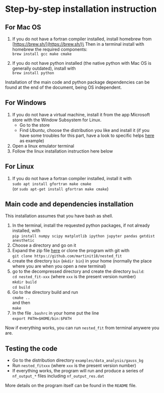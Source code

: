 # Step-by-step installation instruction

## For Mac OS
1) If you do not have a fortran compiler installed, install homebrew from [https://brew.sh/](https://brew.sh/)\
Then in a terminal install with homebrew the required components:\
 `brew install gcc make cmake`

2) If you do not have python installed (the native python with Mac OS is generally outdated), install with\
 `brew install python`

Installation of the main code and python package dependencies can be found at the end of the document, being OS independent.

## For Windows
1) If you do not have a virtual machine, install it from the app Microsoft store with the Window Subsystem for Linux. 
    - Go to the store
    - Find *Ubuntu*, choose the distribution you like and install it
    (if you have some troubles for this part, have a look to specific helps [here](https://learn.microsoft.com/en-us/windows/wsl/install) as example)
2) Open a linux emulator terminal
3) Follow the linux installation instruction here below


## For Linux

1)  If you do not have a fortran compiler installed, install it with\
`sudo apt install gfortran make cmake`\
(or `sudo apt-get install gfortran make cmake`)

## Main code and dependencies installation

This installation assumes that you have bash as shell.

1) In the terminal, install the requested python packages, if not already installed, with\
 `pip install numpy scipy matplotlib ipython jupyter pandas getdist anesthetic`
2) Choose a directory and go on it
3) Expand the zip file [here](https://github.com/martinit18/nested_fit/tags) or clone the program with git with\
`git clone https://github.com/martinit18/nested_fit`
4) create the directory `bin` (`mkdir bin`) in your home (normally the place where you are when you open a new terminal)
5) go to the decompressed directory and create the directory `build`:\
`cd nested_fit-xxx` (where `xxx` is the present version number)\
`mkdir build`\
`cd build`
6) Go  to the directory build and run\
`cmake ..`\
and then\
 `make`
7) In the file `.bashrc` in your home put the line\
`export PATH=$HOME/bin:$PATH` 

Now if everything works, you can run `nested_fit` from terminal anywere you are.

## Testing the code

 - Go to the distribution directory `examples/data_analysis/gauss_bg`
 - Run `nested_fitxxx` (where `xxx` is the present version number) 
 - If everything works, the program will run and produce a series of `nf_output_*` files including `nf_output_res.dat`

More details on the program itself can be found in the `README` file.